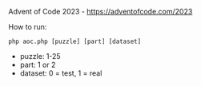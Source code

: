 Advent of Code 2023 - https://adventofcode.com/2023

How to run:
```
php aoc.php [puzzle] [part] [dataset]
```

* puzzle: 1-25
* part: 1 or 2
* dataset: 0 = test, 1 = real
